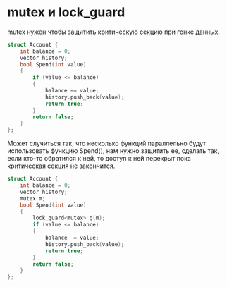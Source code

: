 # mutex и lock_guard
mutex нужен чтобы защитить критическую секцию при гонке данных.

```cpp
struct Account {
	int balance = 0; 
	vector history; 
	bool Spend(int value) 
	{ 
		if (value <= balance) 
		{ 
			balance −= value; 
			history.push_back(value); 
			return true; 
		} 
		return false; 
	} 
};
```

Может случиться так, что несколько функций параллельно будут использовать функцию Spend(), нам нужно защитить ее, сделать так, если кто-то обратился к ней, то доступ к ней перекрыт пока критическая секция не закончится.

```cpp
struct Account {
	int balance = 0; 
	vector history;
	mutex m;
	bool Spend(int value) 
	{
		lock_guard<mutex> g(m);
		if (value <= balance) 
		{ 
			balance −= value; 
			history.push_back(value); 
			return true; 
		} 
		return false; 
	} 
};
```